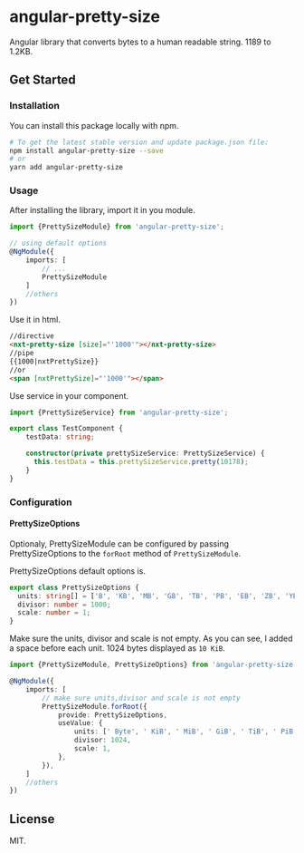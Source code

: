 # angular-pretty-size
Angular library that converts bytes to a human readable string. 1189 to 1.2KB.


## Get Started

### Installation

You can install this package locally with npm.

```bash
# To get the latest stable version and update package.json file:
npm install angular-pretty-size --save
# or
yarn add angular-pretty-size
```

### <a name="usage"></a> Usage

After installing the library, import it in you module.

```typescript
import {PrettySizeModule} from 'angular-pretty-size';

// using default options
@NgModule({
    imports: [
        // ...
        PrettySizeModule
    ]
    //others
})
```
Use it in html.

```html
//directive
<nxt-pretty-size [size]="'1000'"></nxt-pretty-size>
//pipe
{{1000|nxtPrettySize}}
//or
<span [nxtPrettySize]="'1000'"></span>
```

Use service in your component.

```typescript
import {PrettySizeService} from 'angular-pretty-size';

export class TestComponent {
    testData: string;

    constructor(private prettySizeService: PrettySizeService) {
      this.testData = this.prettySizeService.pretty(10178);
    }
}
```

### Configuration

#### PrettySizeOptions

Optionaly, PrettySizeModule can be configured by passing PrettySizeOptions to the `forRoot` method of `PrettySizeModule`.

PrettySizeOptions default options is.

```typescript
export class PrettySizeOptions {
  units: string[] = ['B', 'KB', 'MB', 'GB', 'TB', 'PB', 'EB', 'ZB', 'YB'];
  divisor: number = 1000;
  scale: number = 1;
}
```

Make sure the units, divisor and scale is not empty.
As you can see, I added a space before each unit. 1024 bytes displayed as `10 KiB`.

```typescript
import {PrettySizeModule, PrettySizeOptions} from 'angular-pretty-size';

@NgModule({
    imports: [
        // make sure units,divisor and scale is not empty
        PrettySizeModule.forRoot({
            provide: PrettySizeOptions,
            useValue: {
                units: [' Byte', ' KiB', ' MiB', ' GiB', ' TiB', ' PiB', ' EiB', ' ZiB', ' YiB'],
                divisor: 1024,
                scale: 1,
            },
        }),
    ]
    //others
})
```

## License
MIT.
